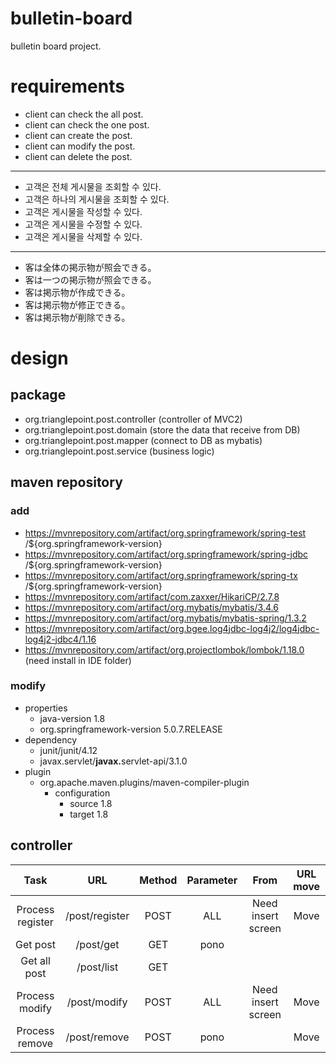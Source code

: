 # bulletin-board
bulletin board project.

# requirements
 - client can check the all post.
 - client can check the one post.
 - client can create the post.
 - client can modify the post.
 - client can delete the post.
* * *
 - 고객은 전체 게시물을 조회할 수 있다.
 - 고객은 하나의 게시물을 조회할 수 있다.
 - 고객은 게시물을 작성할 수 있다.
 - 고객은 게시물을 수정할 수 있다.
 - 고객은 게시물을 삭제할 수 있다.
* * *
 - 客は全体の掲示物が照会できる。
 - 客は一つの掲示物が照会できる。
 - 客は掲示物が作成できる。
 - 客は掲示物が修正できる。
 - 客は掲示物が削除できる。
 
# design
## package
 - org.trianglepoint.post.controller (controller of MVC2)
 - org.trianglepoint.post.domain (store the data that receive from DB)
 - org.trianglepoint.post.mapper (connect to DB as mybatis)
 - org.trianglepoint.post.service (business logic)

## maven repository
### add
 - https://mvnrepository.com/artifact/org.springframework/spring-test /${org.springframework-version}
 - https://mvnrepository.com/artifact/org.springframework/spring-jdbc /${org.springframework-version}
 - https://mvnrepository.com/artifact/org.springframework/spring-tx /${org.springframework-version}
 - https://mvnrepository.com/artifact/com.zaxxer/HikariCP/2.7.8
 - https://mvnrepository.com/artifact/org.mybatis/mybatis/3.4.6
 - https://mvnrepository.com/artifact/org.mybatis/mybatis-spring/1.3.2
 - https://mvnrepository.com/artifact/org.bgee.log4jdbc-log4j2/log4jdbc-log4j2-jdbc4/1.16
 - https://mvnrepository.com/artifact/org.projectlombok/lombok/1.18.0 (need install in IDE folder)
### modify
 - properties
   - java-version 1.8
   - org.springframework-version 5.0.7.RELEASE
 - dependency
   - junit/junit/4.12
   - javax.servlet/<b>javax.</b>servlet-api/3.1.0
 - plugin
   - org.apache.maven.plugins/maven-compiler-plugin
     - configuration
       - source 1.8
       - target 1.8
       
## controller
|       Task       |       URL      | Method | Parameter |        From        | URL move |
|:----------------:|:--------------:|:------:|:---------:|:------------------:|:--------:|
| Process register | /post/register |  POST  |    ALL    | Need insert screen |   Move   |
|     Get post     |    /post/get   |   GET  |    pono   |                    |          |
|   Get all post   |   /post/list   |   GET  |           |                    |          |
|  Process modify  |  /post/modify  |  POST  |    ALL    | Need insert screen |   Move   |
|  Process remove  |  /post/remove  |  POST  |    pono   |                    |   Move   |
